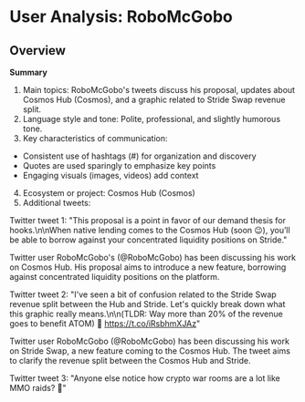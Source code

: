 # User Analysis: RoboMcGobo

## Overview

**Summary**

1. Main topics: RoboMcGobo's tweets discuss his proposal, updates about Cosmos Hub (Cosmos), and a graphic related to Stride Swap revenue split.
2. Language style and tone: Polite, professional, and slightly humorous tone.
3. Key characteristics of communication:
 - Consistent use of hashtags (#) for organization and discovery
 - Quotes are used sparingly to emphasize key points
 - Engaging visuals (images, videos) add context
4. Ecosystem or project: Cosmos Hub (Cosmos)
5. Additional tweets:
 
Twitter tweet 1:
 "This proposal is a point in favor of our demand thesis for hooks.\n\nWhen native lending comes to the Cosmos Hub (soon 😉), you’ll be able to borrow against your concentrated liquidity positions on Stride."
 
 Twitter user RoboMcGobo's (@RoboMcGobo) has been discussing his work on Cosmos Hub. His proposal aims to introduce a new feature, borrowing against concentrated liquidity positions on the platform.

Twitter tweet 2:
 "I've seen a bit of confusion related to the Stride Swap revenue split between the Hub and Stride. Let's quickly break down what this graphic really means.\n\n(TLDR: Way more than 20% of the revenue goes to benefit ATOM) 🧵 https://t.co/iRsbhmXJAz"

Twitter user RoboMcGobo (@RoboMcGobo) has been discussing his work on Stride Swap, a new feature coming to the Cosmos Hub. The tweet aims to clarify the revenue split between the Cosmos Hub and Stride.

Twitter tweet 3:
 "Anyone else notice how crypto war rooms are a lot like MMO raids? 🤔"